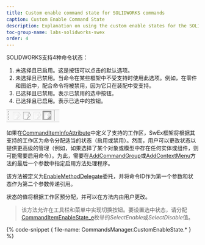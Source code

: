 ```yaml
---
title: Custom enable command state for SOLIDWORKS commands
caption: Custom Enable Command State
description: Explanation on using the custom enable states for the SOLIDWORKS commands using SwEx framework
toc-group-name: labs-solidworks-swex
order: 4
---
```

SOLIDWORKS支持4种命令状态：

1. 未选择且已启用。这是按钮可以点击的默认选项。
2. 未选择且已禁用。当命令在某些框架中不受支持时使用此选项。例如，在零件和图纸中，配合命令将被禁用，因为它只在装配中受支持。
3. 已选择且已禁用。表示已禁用的选中按钮。
4. 已选择且已启用。表示已选中的按钮。

![支持的命令状态](command-states.png)

如果在[CommandItemInfoAttribute](https://docs.codestack.net/swex/add-in/html/T_CodeStack_SwEx_AddIn_Attributes_CommandItemInfoAttribute.htm)中定义了支持的工作区，SwEx框架将根据其支持的工作区为命令分配适当的状态（启用或禁用）。然而，用户可以更改状态以提供更高级的管理（例如，如果选择了某个对象或模型中存在任何实体或组件，则可能需要启用命令）。为此，需要在[AddCommandGroup](https://docs.codestack.net/swex/add-in/html/M_CodeStack_SwEx_AddIn_SwAddInEx_AddCommandGroup__1.htm)或[AddContextMenu](https://docs.codestack.net/swex/add-in/html/M_CodeStack_SwEx_AddIn_SwAddInEx_AddContextMenu__1.htm)方法的最后一个参数中指定启用方法处理程序。

该方法被定义为[EnableMethodDelegate](https://docs.codestack.net/swex/add-in/html/T_CodeStack_SwEx_AddIn_EnableMethodDelegate_1.htm)委托，并将命令ID作为第一个参数和状态作为第二个参数传递引用。

状态的值将根据工作区预分配，并可以在方法内由用户更改。

> 该方法允许在工具栏和菜单中实现切换按钮。要设置选中状态，请分配[CommandItemEnableState_e](https://docs.codestack.net/swex/add-in/html/T_CodeStack_SwEx_AddIn_Enums_CommandItemEnableState_e.htm)枚举的*SelectEnable*或*SelectDisable*值。

{% code-snippet { file-name: CommandsManager.CustomEnableState.* } %}